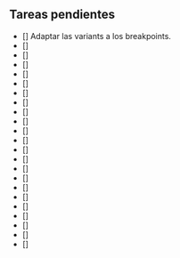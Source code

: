 ## Tareas pendientes

- [] Adaptar las variants a los breakpoints.
- [] 
- [] 
- [] 
- [] 
- [] 
- [] 
- [] 
- [] 
- [] 
- [] 
- [] 
- [] 
- [] 
- [] 
- [] 
- [] 
- [] 
- [] 
- [] 
- [] 
- [] 
- [] 
